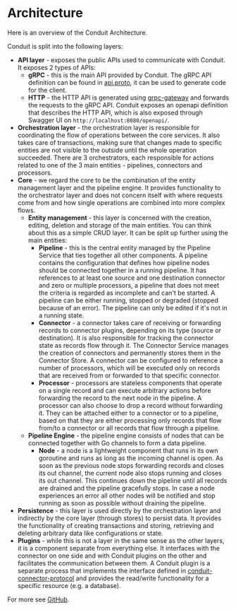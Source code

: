 # Architecture

Here is an overview of the Conduit Architecture.

Conduit is split into the following layers:

* **API layer** - exposes the public APIs used to communicate with Conduit. It exposes 2 types of APIs:
  * **gRPC** - this is the main API provided by Conduit. The gRPC API definition can be found in [api.proto](https://github.com/ConduitIO/conduit/blob/main/proto/api/v1/api.proto), it can be used to generate code for the client.
  * **HTTP** - the HTTP API is generated using [grpc-gateway](https://github.com/grpc-ecosystem/grpc-gateway) and forwards the requests to the gRPC API. Conduit exposes an openapi definition that describes the HTTP API, which is also exposed through Swagger UI on `http://localhost:8080/openapi/`.
* **Orchestration layer** - the orchestration layer is responsible for coordinating the flow of operations between the core services. It also takes care of transactions, making sure that changes made to specific entities are not visible to the outside until the whole operation succeeded. There are 3 orchestrators, each responsible for actions related to one of the 3 main entities - pipelines, connectors and processors.
* **Core** - we regard the core to be the combination of the entity management layer and the pipeline engine. It provides functionality to the orchestrator layer and does not concern itself with where requests come from and how single operations are combined into more complex flows.
  * **Entity management** - this layer is concerned with the creation, editing, deletion and storage of the main entities. You can think about this as a simple CRUD layer. It can be split up further using the main entities:
    * **Pipeline** - this is the central entity managed by the Pipeline Service that ties together all other components. A pipeline contains the configuration that defines how pipeline nodes should be connected together in a running pipeline. It has references to at least one source and one destination connector and zero or multiple processors, a pipeline that does not meet the criteria is regarded as incomplete and can't be started. A pipeline can be either running, stopped or degraded (stopped because of an error). The pipeline can only be edited if it's not in a running state.
    * **Connector** - a connector takes care of receiving or forwarding records to connector plugins, depending on its type (source or destination). It is also responsible for tracking the connector state as records flow through it. The Connector Service manages the creation of connectors and permanently stores them in the Connector Store. A connector can be configured to reference a number of processors, which will be executed only on records that are received from or forwarded to that specific connector.
    * **Processor** - processors are stateless components that operate on a single record and can execute arbitrary actions before forwarding the record to the next node in the pipeline. A processor can also choose to drop a record without forwarding it. They can be attached either to a connector or to a pipeline, based on that they are either processing only records that flow from/to a connector or all records that flow through a pipeline.
  * **Pipeline Engine** - the pipeline engine consists of nodes that can be connected together with Go channels to form a data pipeline.
    * **Node** - a node is a lightweight component that runs in its own goroutine and runs as long as the incoming channel is open. As soon as the previous node stops forwarding records and closes its out channel, the current node also stops running and closes its out channel. This continues down the pipeline until all records are drained and the pipeline gracefully stops. In case a node experiences an error all other nodes will be notified and stop running as soon as possible without draining the pipeline.
* **Persistence** - this layer is used directly by the orchestration layer and indirectly by the core layer (through stores) to persist data. It provides the functionality of creating transactions and storing, retrieving and deleting arbitrary data like configurations or state.
* **Plugins** - while this is not a layer in the same sense as the other layers, it is a component separate from everything else. It interfaces with the connector on one side and with Conduit plugins on the other and facilitates the communication between them. A Conduit plugin is a separate process that implements the interface defined in [conduit-connector-protocol](https://github.com/ConduitIO/conduit-connector-protocol) and provides the read/write functionality for a specific resource (e.g. a database).

For more see [GitHub](https://github.com/ConduitIO/conduit/blob/main/docs/architecture.md).
